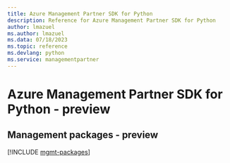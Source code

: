 ```yaml
---
title: Azure Management Partner SDK for Python
description: Reference for Azure Management Partner SDK for Python
author: lmazuel
ms.author: lmazuel
ms.data: 07/18/2023
ms.topic: reference
ms.devlang: python
ms.service: managementpartner
---
```

# Azure Management Partner SDK for Python - preview

## Management packages - preview
[!INCLUDE [mgmt-packages](management-partner-mgmt-index.md)]